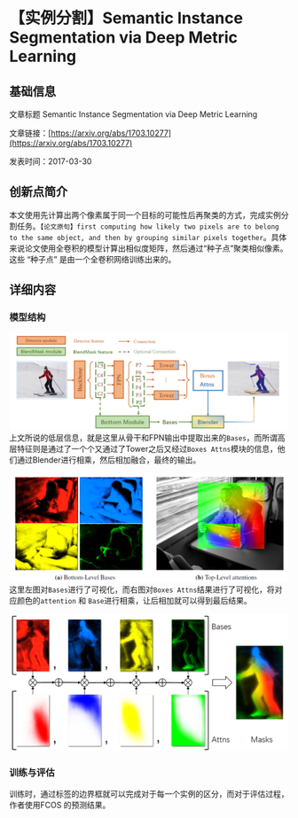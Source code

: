 # 【实例分割】Semantic Instance Segmentation via Deep Metric Learning

## 基础信息
文章标题 Semantic Instance Segmentation via Deep Metric Learning

文章链接：[https://arxiv.org/abs/1703.10277](https://arxiv.org/abs/1703.10277)

发表时间：2017-03-30

## 创新点简介
本文使用先计算出两个像素属于同一个目标的可能性后再聚类的方式，完成实例分割任务。`【论文原句】first computing how likely two pixels are to belong to the same object, and then by grouping similar pixels together`。具体来说论文使用全卷积的模型计算出相似度矩阵，然后通过“种子点”聚类相似像素。这些 “种子点” 是由一个全卷积网络训练出来的。


## 详细内容
### 模型结构
![](../../../img/article/2022-02-25-15-11-58.png)
上文所说的低层信息，就是这里从骨干和FPN输出中提取出来的`Bases`，而所谓高层特征则是通过了一个个又通过了Tower之后又经过`Boxes Attns`模块的信息，他们通过Blender进行相乘，然后相加融合，最终的输出。<br/>

![](../../../img/article/2022-02-25-15-18-41.png)
这里左图对`Bases`进行了可视化，而右图对`Boxes Attns`结果进行了可视化，将对应颜色的`attention` 和 `Base`进行相乘，让后相加就可以得到最后结果。<br/>

![](../../../img/article/2022-02-25-15-52-35.png)

### 训练与评估
训练时，通过标签的边界框就可以完成对于每一个实例的区分，而对于评估过程，作者使用FCOS 的预测结果。